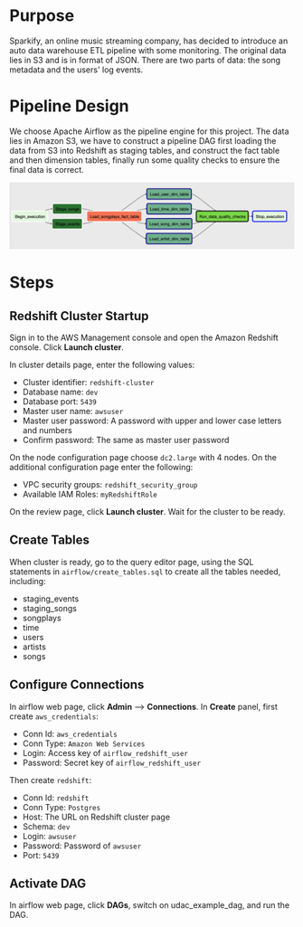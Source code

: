 # Purpose

Sparkify, an online music streaming company, has decided to introduce an auto data warehouse ETL pipeline with some monitoring. The original data lies in S3 and is in format of JSON. There are two parts of data: the song metadata and the users' log events. 

# Pipeline Design

We choose Apache Airflow as the pipeline engine for this project. The data lies in Amazon S3, we have to construct a pipeline DAG first loading the data from S3 into Redshift as staging tables, and construct the fact table and then dimension tables, finally run some quality checks to ensure the final data is correct.

![](./pipeline.png)

# Steps

## Redshift Cluster Startup

Sign in to the AWS Management console and open the Amazon Redshift console. Click **Launch cluster**.

In cluster details page, enter the following values:

* Cluster identifier: `redshift-cluster`
* Database name: `dev`
* Database port: `5439`
* Master user name: `awsuser`
* Master user password: A password with upper and lower case letters and numbers
* Confirm password: The same as master user password

On the node configuration page choose `dc2.large` with 4 nodes. On the additional configuration page enter the following:

* VPC security groups: `redshift_security_group`
* Available IAM Roles: `myRedshiftRole`

On the review page, click **Launch cluster**. Wait for the cluster to be ready.

## Create Tables

When cluster is ready, go to the query editor page, using the SQL statements in `airflow/create_tables.sql` to create all the tables needed, including:

* staging_events
* staging_songs
* songplays
* time
* users
* artists
* songs

## Configure Connections

In airflow web page, click **Admin** --> **Connections**. In **Create** panel, first create `aws_credentials`:

* Conn Id: `aws_credentials`
* Conn Type: `Amazon Web Services`
* Login: Access key of `airflow_redshift_user`
* Password: Secret key of `airflow_redshift_user`

Then create `redshift`:

* Conn Id: `redshift`
* Conn Type: `Postgres`
* Host: The URL on Redshift cluster page
* Schema: `dev`
* Login: `awsuser`
* Password: Password of `awsuser`
* Port: `5439`

## Activate DAG

In airflow web page, click **DAGs**, switch on udac_example_dag, and run the DAG.